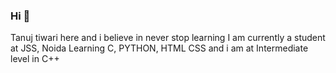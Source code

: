 ### Hi 👋
Tanuj tiwari here and i believe in never stop learning
I am currently a student at JSS, Noida
Learning C, PYTHON, HTML CSS and i am at
Intermediate level in C++
<!--
**Tanuj5914/Tanuj5914** is a ✨ _special_ ✨ repository because its `README.md` (this file) appears on your GitHub profile.

Here are some ideas to get you started:
 🔭 I’m currently working on ...
- 🌱 I’m currently learning ...
- 👯 I’m looking to collaborate on ...
- 🤔 I’m looking for help with ...
- 💬 Ask me about ...
- 📫 How to reach me: ...
- 😄 Pronouns: ...
- ⚡ Fun fact: ...
-->
